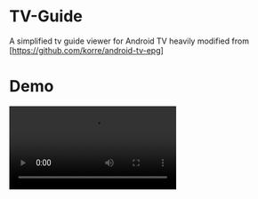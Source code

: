 # TV-Guide
A simplified tv guide viewer for Android TV heavily modified from [https://github.com/korre/android-tv-epg]

# Demo

![](/Users/sajid/AndroidStudioProjects/TvGuide/demo.mp4)